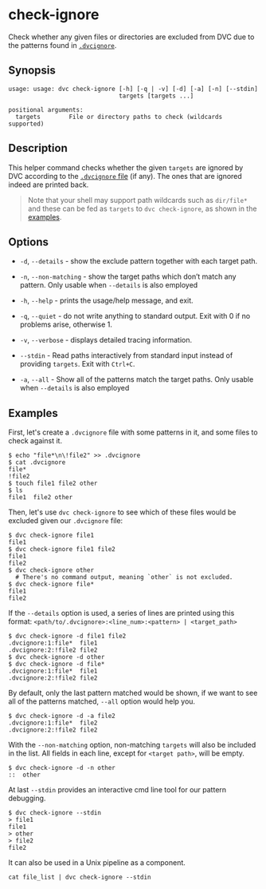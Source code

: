 # check-ignore

Check whether any given files or directories are excluded from DVC due to the
patterns found in [`.dvcignore`](/doc/user-guide/dvcignore).

## Synopsis

```usage
usage: usage: dvc check-ignore [-h] [-q | -v] [-d] [-a] [-n] [--stdin]
                               targets [targets ...]

positional arguments:
  targets        File or directory paths to check (wildcards supported)
```

## Description

This helper command checks whether the given `targets` are ignored by DVC
according to the [`.dvcignore` file](/doc/user-guide/dvcignore) (if any). The
ones that are ignored indeed are printed back.

> Note that your shell may support path wildcards such as `dir/file*` and these
> can be fed as `targets` to `dvc check-ignore`, as shown in the
> [examples](#examples).

## Options

- `-d`, `--details` - show the exclude pattern together with each target path.

- `-n`, `--non-matching` - show the target paths which don’t match any pattern.
  Only usable when `--details` is also employed

- `-h`, `--help` - prints the usage/help message, and exit.

- `-q`, `--quiet` - do not write anything to standard output. Exit with 0 if no
  problems arise, otherwise 1.

- `-v`, `--verbose` - displays detailed tracing information.

- `--stdin` - Read paths interactively from standard input instead of providing
  `targets`. Exit with `Ctrl+C`.
  
- `-a`, `--all` - Show all of the patterns match the target paths. Only
  usable when `--details` is also employed

## Examples

First, let's create a `.dvcignore` file with some patterns in it, and some files
to check against it.

```dvc
$ echo "file*\n\!file2" >> .dvcignore
$ cat .dvcignore
file*
!file2
$ touch file1 file2 other
$ ls
file1  file2 other
```

Then, let's use `dvc check-ignore` to see which of these files would be excluded
given our `.dvcignore` file:

```dvc
$ dvc check-ignore file1
file1
$ dvc check-ignore file1 file2
file1
file2
$ dvc check-ignore other
  # There's no command output, meaning `other` is not excluded.
$ dvc check-ignore file*
file1
file2
```

If the `--details` option is used, a series of lines are printed using this
format: `<path/to/.dvcignore>:<line_num>:<pattern> | <target_path>`

```dvc
$ dvc check-ignore -d file1 file2
.dvcignore:1:file*	file1
.dvcignore:2:!file2	file2
$ dvc check-ignore -d other
$ dvc check-ignore -d file*
.dvcignore:1:file*	file1
.dvcignore:2:!file2	file2
```

By default, only the last pattern matched would be shown, if we want to see all
of the patterns matched, `--all` option would help you.

```dvc
$ dvc check-ignore -d -a file2
.dvcignore:1:file*	file2
.dvcignore:2:!file2	file2
```

With the `--non-matching` option, non-matching `targets` will also be included
in the list. All fields in each line, except for `<target path>`, will be empty.

```dvc
$ dvc check-ignore -d -n other
::	other
```

At last `--stdin` provides an interactive cmd line tool for our pattern 
debugging.

```dvc
$ dvc check-ignore --stdin
> file1
file1
> other
> file2
file2
```

It can also be used in a Unix pipeline as a component. 

```dvc
cat file_list | dvc check-ignore --stdin 
```
